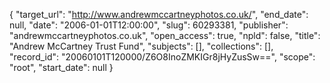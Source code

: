 {
  "target_url": "http://www.andrewmccartneyphotos.co.uk/", 
  "end_date": null, 
  "date": "2006-01-01T12:00:00", 
  "slug": 60293381, 
  "publisher": "andrewmccartneyphotos.co.uk", 
  "open_access": true, 
  "npld": false, 
  "title": "Andrew McCartney Trust Fund", 
  "subjects": [], 
  "collections": [], 
  "record_id": "20060101T120000/Z6O8InoZMKIGr8jHyZusSw==", 
  "scope": "root", 
  "start_date": null
}

